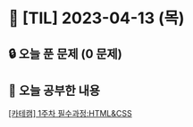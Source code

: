# 📆 [TIL] 2023-04-13 (목)

## 🔒 오늘 푼 문제 (0 문제)

## 📝 오늘 공부한 내용

[[카테캠] 1주차 필수과정:HTML&CSS](https://monsta-zo.github.io/kakaotechcam/%EC%B9%B4%ED%83%9C%EC%BA%A0-1-1/)
